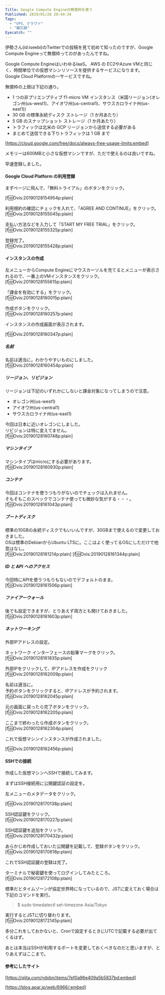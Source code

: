 ```yaml
---
Title: Google Compute Engineの無償枠を使う
Published: 2019/01/28 20:44:34
Tags:
  - "VPS、クラウド"
  - "備忘録"
Eyecatch: ""
---
```

伊勢さん(id:iseebi)のTwitterでの投稿を見て初めて知ったのですが、Google Compute Engineって無償枠ってのがあったんですね。  

Google Compute EngineはいわゆるIaaS。 AWS の EC2やAzure VMと同じく、時間単位での仮想マシンリソースを提供するサービスになります。  
Google Cloud Platformの一サービスですね。  

無償枠の上限は下記の通り。  

* 1 つの非プリエンプティブ f1-micro VM インスタンス（米国リージョン(オレゴン州(us-west1)、アイオワ州(us-central1)、サウスカロライナ州(us-east1))  
* 30 GB の標準永続ディスク ストレージ（1 か月あたり）  
* 5 GB のスナップショット ストレージ（1 か月あたり）  
* トラフィックは北米の GCP リージョンから送信する必要がある
* まとめて送信できる下りトラフィックは 1 GB まで  

[https://cloud.google.com/free/docs/always-free-usage-limits:embed]

メモリーは600MBと小さな仮想マシンですが、ただで使えるのは良いですね。  

早速登録しました。  





#### Google Cloud Platform の利用登録
まずページに飛んで、「無料トライアル」のボタンをクリック。  

[f:id:Ovis:20190128154954p:plain]  

利用規約の確認にチェックを入れて、「AGREE AND CONTINUE」をクリック。    
[f:id:Ovis:20190128155045p:plain]

支払い方法などを入力して「START MY FREE TRIAL」をクリック。  
[f:id:Ovis:20190128155325p:plain]

登録完了。  
[f:id:Ovis:20190128155428p:plain]

#### インスタンスの作成

左メニューからCompute Engineにマウスカーソルを充てるとメニューが表示されるので、一番上のVMインスタンスをクリック。  
[f:id:Ovis:20190128155615p:plain]  

「課金を有効にする」をクリック。  
[f:id:Ovis:20190128160015p:plain]

作成ボタンをクリック。  
[f:id:Ovis:20190128160257p:plain]  

インスタンスの作成画面が表示されます。  

[f:id:Ovis:20190128160347p:plain]

##### 名前  
名前は適当に。わかりやすいものにしました。    
[f:id:Ovis:20190128160454p:plain]  

##### リージョン、リビジョン  
リージョンは下記のいずれかにしないと課金対象になってしまうので注意。  
* オレゴン州(us-west1)  
* アイオワ州(us-central1)  
* サウスカロライナ州(us-east1)

今回は日本に近いオレゴンにしました。  
リビジョンは特に変えてません。  
[f:id:Ovis:20190128160748p:plain]

##### マシンタイプ  
マシンタイプはmicroにする必要があります。  
[f:id:Ovis:20190128160930p:plain]

##### コンテナ  
今回はコンテナを使うつもりがないのでチェックは入れません。  
そもそもこのスペックでコンテナ使っても微妙な気がする・・・。   
[f:id:Ovis:20190128161043p:plain]


##### ブートディスク  
標準の10GBの永続ディスクでもいいんですが、30GBまで使えるので変更しておきました。  
OSは標準のDebianからUbuntu LTSに。ここはよく使ってるOSにしただけで他意はなし。  
[f:id:Ovis:20190128161214p:plain]
[f:id:Ovis:20190128161344p:plain]

##### ID と API へのアクセス  
今回特にAPIを使うつもりもないのでデフォルトのまま。  
[f:id:Ovis:20190128161506p:plain]  

##### ファイアーウォール  
後でも設定できますが、とりあえず両方とも開けておきました。  
[f:id:Ovis:20190128161603p:plain]

##### ネットワーキング  
外部IPアドレスの設定。  

ネットワーク インターフェースの鉛筆マークをクリック。  
[f:id:Ovis:20190128161835p:plain]  

外部IPをクリックして、IPアドレスを作成をクリック   
[f:id:Ovis:20190128162009p:plain]

名前は適当に。  
予約ボタンをクリックすると、IPアドレスが予約されます。  
[f:id:Ovis:20190128162045p:plain]  

元の画面に戻ったら完了ボタンをクリック。  
[f:id:Ovis:20190128162205p:plain]  

ここまで終わったら作成ボタンをクリック。  
[f:id:Ovis:20190128162304p:plain]  

これで仮想マシンインスタンスが作成されました。  

[f:id:Ovis:20190128162456p:plain]  

#### SSHでの接続  

作成した仮想マシンへSSHで接続してみます。  

まずはSSH接続用に公開鍵認証の設定を。  

左メニューのメタデータをクリック。  

[f:id:Ovis:20190128170138p:plain]

SSH認証鍵をクリック。  
[f:id:Ovis:20190128170227p:plain]

SSH認証鍵を追加をクリック。  
[f:id:Ovis:20190128170432p:plain]

あらかじめ作成しておいた公開鍵を記載して、登録ボタンをクリック。    
[f:id:Ovis:20190128170618p:plain]

これでSSH認証鍵の登録は完了。  

ターミナルで秘密鍵を使ってログインしてみたところ。  
[f:id:Ovis:20190128172108p:plain]

標準だとタイムゾーンが協定世界時になっているので、JSTに変えておく場合は下記のコマンドを実行。  
> $ sudo timedatectl set-timezone Asia/Tokyo  

実行するとJSTに切り替わります。  
[f:id:Ovis:20190128172145p:plain]  

多分これをしておかないと、Cronで設定するときにUTCで記載する必要が出てくるはず。  

あとは本当はSSHが利用するポートを変更しておくべきなのだと思いますが、とりあえずはここまで。  

#### 参考にしたサイト  

[https://qiita.com/ndxbn/items/7ef0a96e409a5b5837bd:embed]  
 
[https://blog.apar.jp/web/6966/:embed]

